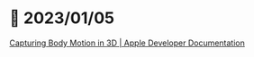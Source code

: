 # 📝 2023/01/05

[Capturing Body Motion in 3D | Apple Developer Documentation](https://developer.apple.com/documentation/arkit/content_anchors/capturing_body_motion_in_3d?language=objc)


